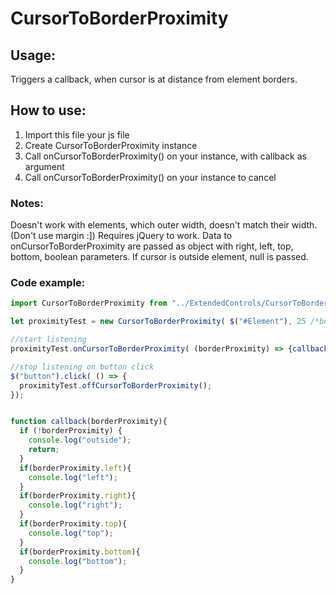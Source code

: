 # CursorToBorderProximity
<h2>Usage:</h2>
<p>Triggers a callback, when cursor is at distance from element borders.</p>
<h2>How to use:</h2>
<ol>
  <li>Import this file your js file</li>
  <li>Create CursorToBorderProximity instance</li>
  <li>Call onCursorToBorderProximity() on your instance, with callback as argument</li>
  <li>Call onCursorToBorderProximity() on your instance to cancel</li>
</ol>

<h3>Notes:</h3>
<p>Doesn't work with elements, which outer width, doesn't match their width. (Don't use margin :]) Requires jQuery to work. Data to onCursorToBorderProximity are passed as 
object with right, left, top, bottom, boolean parameters. If cursor is outside element, null is passed. </p>

<h3>Code example:</h3>


```javascript
import CursorToBorderProximity from "../ExtendedControls/CursorToBorderProximity.js"

let proximityTest = new CursorToBorderProximity( $("#Element"), 25 /*border width*/, 50 /*interval lenght in milisec*/ )

//start listening
proximityTest.onCursorToBorderProximity( (borderProximity) => {callback(borderProximity)});

//stop listening on button click
$("button").click( () => {
  proximityTest.offCursorToBorderProximity();
});


function callback(borderProximity){
  if (!borderProximity) {
    console.log("outside");
    return;
  }
  if(borderProximity.left){
    console.log("left");
  }
  if(borderProximity.right){
    console.log("right");
  }
  if(borderProximity.top){
    console.log("top");
  }
  if(borderProximity.bottom){
    console.log("bottom");
  }
}


```





